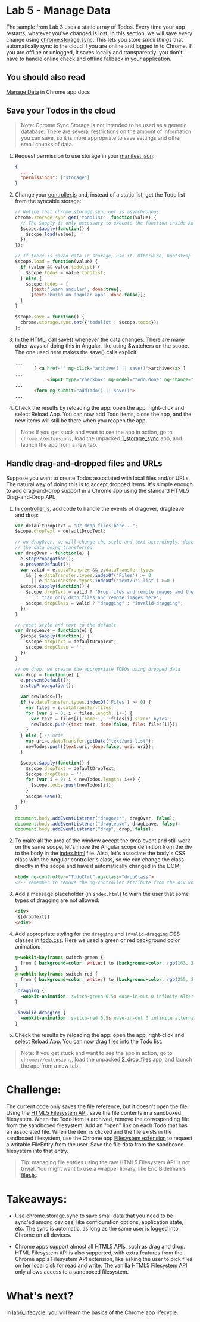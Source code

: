 # Lab 5 - Manage Data

The sample from Lab 3 uses a static array of Todos. Every time your app restarts, whatever you've changed is lost. In this section, we will save every change using [chrome.storage.sync](http://developer.chrome.com/trunk/apps/storage.html). This lets you store *small things* that automatically sync to the cloud if you are online and logged in to Chrome. If you are offline or unlogged, it saves locally and transparently: you don't have to handle online check and offline fallback in your application.

## You should also read
[Manage Data](http://developer.chrome.com/apps/app_storage.html) in Chrome app docs

## Save your Todos in the cloud

> Note: Chrome Sync Storage is not intended to be used as a generic database. There are several restrictions on the amount of information you can save, so it is more appropriate to save settings and other small chunks of data. 

1. Request permission to use storage in your [manifest.json](https://github.com/GoogleChrome/chrome-app-codelab/blob/master/lab5_data/1_storage_sync/manifest.json):
    ``` json
    {
      ... ,
      "permissions": ["storage"]
    }
    ```

2. Change your [controller.js](https://github.com/GoogleChrome/chrome-app-codelab/blob/master/lab5_data/1_storage_sync/controller.js) and, instead of a static list, get the Todo list from the syncable storage:
    ``` Javascript
    // Notice that chrome.storage.sync.get is asynchronous
    chrome.storage.sync.get('todolist', function(value) {
      // The $apply is only necessary to execute the function inside Angular scope
      $scope.$apply(function() {
        $scope.load(value);
      });
    });

    // If there is saved data in storage, use it. Otherwise, bootstrap with sample todos
    $scope.load = function(value) {
      if (value && value.todolist) {
        $scope.todos = value.todolist;
      } else {
        $scope.todos = [
          {text:'learn angular', done:true},
          {text:'build an angular app', done:false}];
      }
    } 

    $scope.save = function() {
      chrome.storage.sync.set({'todolist': $scope.todos});
    };
    ```

3. In the HTML, call save() whenever the data changes. There are many other ways of doing this in Angular, like using $watchers on the scope. The one used here makes the save() calls explicit.
    ``` html
    ...
           [ <a href="" ng-click="archive() || save()">archive</a> ]
    ...
                <input type="checkbox" ng-model="todo.done" ng-change="save()">
    ...
           <form ng-submit="addTodo() || save()">
    ...
    ```

4. Check the results by reloading the app: open the app, right-click and select Reload App.
You can now add Todo items, close the app, and the new items will still be there when you reopen the app.

> Note: If you get stuck and want to see the app in action,
go to `chrome://extensions`, load the unpacked [1_storage_sync](https://github.com/GoogleChrome/chrome-app-codelab/tree/master/lab5_data/1_storage_sync) app,
and launch the app from a new tab.

## Handle drag-and-dropped files and URLs

Suppose you want to create Todos associated with local files and/or URLs. The natural way of doing this is to accept dropped items. It's simple enough to add drag-and-drop support in a Chrome app using the standard HTML5 Drag-and-Drop API.


1. In [controller.js](https://github.com/GoogleChrome/chrome-app-codelab/blob/master/lab5_data/2_drop_files/controller.js), add code to handle the events of dragover, dragleave and drop:
    ``` Javascript
    var defaultDropText = "Or drop files here...";
    $scope.dropText = defaultDropText;

    // on dragOver, we will change the style and text accordingly, depending on 
    // the data being transferred
    var dragOver = function(e) {
      e.stopPropagation();
      e.preventDefault();
      var valid = e.dataTransfer && e.dataTransfer.types 
        && ( e.dataTransfer.types.indexOf('Files') >= 0 
          || e.dataTransfer.types.indexOf('text/uri-list') >=0 )
      $scope.$apply(function() {
        $scope.dropText = valid ? "Drop files and remote images and they will become Todos"
            : "Can only drop files and remote images here";
        $scope.dropClass = valid ? "dragging" : "invalid-dragging";
      });
    }

    // reset style and text to the default
    var dragLeave = function(e) {
      $scope.$apply(function() {
        $scope.dropText = defaultDropText;
        $scope.dropClass = '';
      });
    }

    // on drop, we create the appropriate TODOs using dropped data
    var drop = function(e) {
      e.preventDefault();
      e.stopPropagation();

      var newTodos=[];
      if (e.dataTransfer.types.indexOf('Files') >= 0) {
        var files = e.dataTransfer.files;
        for (var i = 0; i < files.length; i++) {
          var text = files[i].name+', '+files[i].size+' bytes';
          newTodos.push({text:text, done:false, file: files[i]});
        }
      } else { // uris
        var uri=e.dataTransfer.getData("text/uri-list");
        newTodos.push({text:uri, done:false, uri: uri});
      }

      $scope.$apply(function() {
        $scope.dropText = defaultDropText;
        $scope.dropClass = '';
        for (var i = 0; i < newTodos.length; i++) {
          $scope.todos.push(newTodos[i]);
        }
        $scope.save();
      });
    }

    document.body.addEventListener("dragover", dragOver, false);
    document.body.addEventListener("dragleave", dragLeave, false);
    document.body.addEventListener("drop", drop, false);
    ```

2. To make all the area of the window accept the drop event and still work on the same scope, let's move the Angular scope definition from the div to the body in the [index.html](https://github.com/GoogleChrome/chrome-app-codelab/blob/master/lab5_data/2_drop_files/index.html) file.
Also, let's associate the body's CSS class with the Angular controller's class, so we can change the class directly in the scope and have it automatically changed in the DOM:
    ``` html
    <body ng-controller="TodoCtrl" ng-class="dropClass">
    <!-- remember to remove the ng-controller attribute from the div where it was before -->
    ```

3. Add a message placeholder (in `index.html`) to warn the user that some types of dragging are not allowed:
    ``` html
    <div>
     {{dropText}}
    </div>
    ```

4. Add appropriate styling for the `dragging` and `invalid-dragging` CSS classes in [todo.css](https://github.com/GoogleChrome/chrome-app-codelab/blob/master/lab5_data/2_drop_files/todo.css). Here we used a green or red background color animation:
    ``` css
    @-webkit-keyframes switch-green {
      from { background-color: white;} to {background-color: rgb(163, 255, 163);}
    }
    @-webkit-keyframes switch-red {
      from { background-color: white;} to {background-color: rgb(255, 203, 203);}
    }
    .dragging {
      -webkit-animation: switch-green 0.5s ease-in-out 0 infinite alternate;
    }

    .invalid-dragging {
      -webkit-animation: switch-red 0.5s ease-in-out 0 infinite alternate;
    }
    ```

5. Check the results by reloading the app: open the app, right-click and select Reload App.
You can now drag files into the Todo list.

> Note: If you get stuck and want to see the app in action,
go to `chrome://extensions`, load the unpacked [2_drop_files](https://github.com/GoogleChrome/chrome-app-codelab/tree/master/lab5_data/2_drop_files) app,
and launch the app from a new tab.

# Challenge:
The current code only saves the file reference, but it doesn't open the file. Using the [HTML5 Filesystem API](http://www.html5rocks.com/en/tutorials/file/filesystem/), save the file contents in a sandboxed filesystem. When the Todo item is archived, remove the corresponding file from the sandboxed filesystem. Add an "open" link on each Todo that has an associated file. When the item is clicked and the file exists in the sandboxed filesystem, use the Chrome app [Filesystem extension](http://developer.chrome.com/apps/fileSystem.html) to request a writable FileEntry from the user. Save the file data from the sandboxed filesystem into that entry.

> Tip: managing file entries using the raw HTML5 Filesystem API is not trivial. You might want to use a wrapper library, like Eric Bidelman's [filer.js](https://github.com/ebidel/filer.js).

# Takeaways: 

* Use chrome.storage.sync to save small data that you need to be sync'ed among devices, like configuration options, application state, etc. The sync is automatic, as long as the same user is logged into Chrome on all devices.

* Chrome apps support almost all HTML5 APIs, such as drag and drop. HTML Filesystem API is also supported, with extra features from the Chrome app's Filesystem API extension, like asking the user to pick files on her local disk for read and write. The vanilla HTML5 Filesystem API only allows access to a sandboxed filesystem.

# What's next?

In [lab6_lifecycle](https://github.com/GoogleChrome/chrome-app-codelab/tree/master/lab6_lifecycle), you will learn the basics of the Chrome app lifecycle. 
